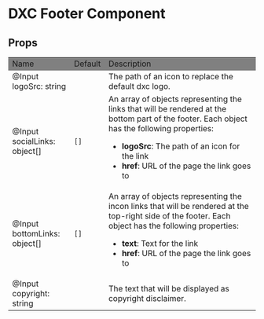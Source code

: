 # DXC Footer Component

## Props

<table>
    <tr style="background-color: grey">
        <td>Name</td>
        <td>Default</td>
        <td>Description</td>
    </tr>
    <tr>
        <td>@Input<br>logoSrc: string</td>
        <td></td>
        <td>The path of an icon to replace the default dxc logo.</td>
    </tr>
    <tr>
        <td>@Input<br>socialLinks: object[]</td>
        <td><code>[]</code></td>
        <td>An array of objects representing the links that will be rendered at the bottom part of the footer. Each object has the following properties:
            <ul>
                <li><b>logoSrc</b>: The path of an icon for the link</li>
                <li><b>href</b>: URL of the page the link goes to</li>
            </ul>
        </td>
    </tr>
    <tr>
        <td>@Input<br>bottomLinks: object[]</td>
        <td><code>[]</code></td>
        <td>An array of objects representing the incon links that will be rendered at the top-right side of the footer. Each object has the following properties:
            <ul>
                <li><b>text</b>: Text for the link</li>
                <li><b>href</b>: URL of the page the link goes to</li>
            </ul>
        </td>
    </tr>
    <tr>
        <td>@Input<br>copyright: string</td>
        <td></td>
        <td>The text that will be displayed as copyright disclaimer.</td>
    </tr>
</table>
